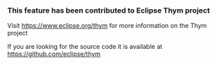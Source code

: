 ### This feature has been contributed to Eclipse Thym project

Visit https://www.eclipse.org/thym  for more information on the Thym project 

If you are looking for the source code it is available at https://github.com/eclipse/thym


